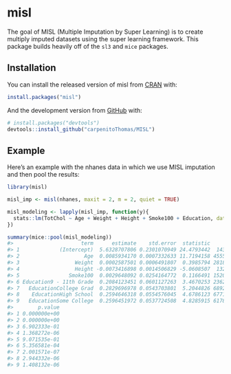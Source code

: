 
<!-- README.md is generated from README.Rmd. Please edit that file -->

# misl

<!-- badges: start -->

<!-- badges: end -->

The goal of MISL (Multiple Imputation by Super Learning) is to create
multiply imputed datasets using the super learning framework. This
package builds heavily off of the `sl3` and `mice` packages.

## Installation

You can install the released version of misl from
[CRAN](https://CRAN.R-project.org) with:

``` r
install.packages("misl")
```

And the development version from [GitHub](https://github.com/) with:

``` r
# install.packages("devtools")
devtools::install_github("carpenitoThomas/MISL")
```

## Example

Here’s an example with the nhanes data in which we use MISL imputation
and then pool the results:

``` r
library(misl)

misl_imp <- misl(nhanes, maxit = 2, m = 2, quiet = TRUE)

misl_modeling <- lapply(misl_imp, function(y){
  stats::lm(TotChol ~ Age + Weight + Height + Smoke100 + Education, data = y)
})

summary(mice::pool(misl_modeling))
#>                      term      estimate    std.error  statistic        df
#> 1             (Intercept)  5.6328707806 0.2301070949 24.4793442  143.2236
#> 2                     Age  0.0085934170 0.0007332633 11.7194158 4555.9498
#> 3                  Weight  0.0002587501 0.0006491807  0.3985794 2818.2259
#> 4                  Height -0.0073416898 0.0014506829 -5.0608507  132.2360
#> 5                Smoke100  0.0029648092 0.0254164772  0.1166491 1520.9742
#> 6 Education9 - 11th Grade  0.2084123451 0.0601127263  3.4670253 2362.2259
#> 7   EducationCollege Grad  0.2829696978 0.0543703801  5.2044826 6892.4541
#> 8    EducationHigh School  0.2594646318 0.0554576045  4.6786123 6771.6069
#> 9   EducationSome College  0.2596451972 0.0537724508  4.8285915 6178.3221
#>        p.value
#> 1 0.000000e+00
#> 2 0.000000e+00
#> 3 6.902333e-01
#> 4 1.368272e-06
#> 5 9.071535e-01
#> 6 5.356581e-04
#> 7 2.001571e-07
#> 8 2.944332e-06
#> 9 1.408132e-06
```
